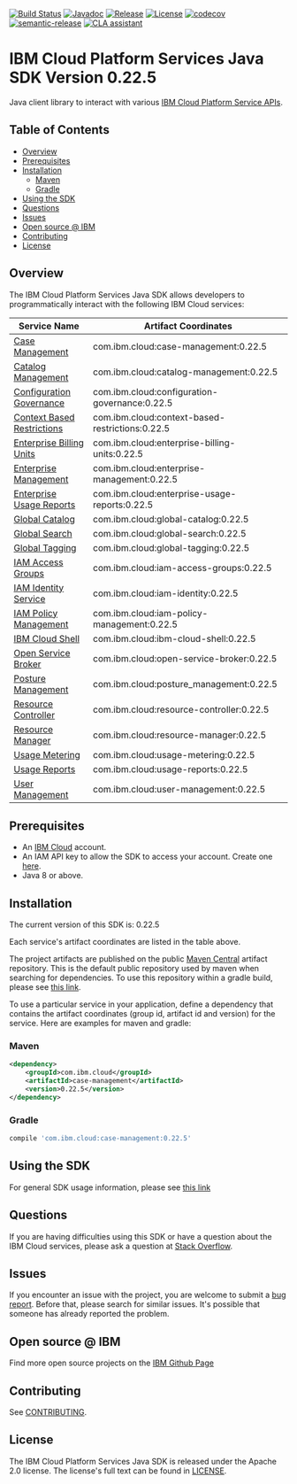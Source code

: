 [![Build Status](https://app.travis-ci.com/IBM/platform-services-java-sdk.svg?branch=main)](https://app.travis-ci.com/IBM/platform-services-java-sdk)
[![Javadoc](https://img.shields.io/static/v1?label=javadoc&message=latest&color=blue)](https://ibm.github.io/platform-services-java-sdk/docs/latest)
[![Release](https://img.shields.io/github/v/release/IBM/platform-services-java-sdk)](https://github.com/IBM/platform-services-java-sdk/releases/latest)
[![License](https://img.shields.io/badge/License-Apache%202.0-blue.svg)](https://opensource.org/licenses/Apache-2.0)
[![codecov](https://codecov.io/gh/IBM/platform-services-java-sdk/branch/main/graph/badge.svg)](https://codecov.io/gh/IBM/platform-services-java-sdk)
[![semantic-release](https://img.shields.io/badge/%20%20%F0%9F%93%A6%F0%9F%9A%80-semantic--release-e10079.svg)](https://github.com/semantic-release/semantic-release)
[![CLA assistant](https://cla-assistant.io/readme/badge/IBM/platform-services-java-sdk)](https://cla-assistant.io/IBM/platform-services-java-sdk)



# IBM Cloud Platform Services Java SDK Version 0.22.5

Java client library to interact with various 
[IBM Cloud Platform Service APIs](https://cloud.ibm.com/docs?tab=api-docs&category=platform_services).

## Table of Contents

<!--
  The TOC below is generated using the `markdown-toc` node package.

      https://github.com/jonschlinkert/markdown-toc

  You should regenerate the TOC after making changes to this file.

      npx markdown-toc --maxdepth 4 -i README.md
  -->

<!-- toc -->

- [Overview](#overview)
- [Prerequisites](#prerequisites)
- [Installation](#installation)
  * [Maven](#maven)
  * [Gradle](#gradle)
- [Using the SDK](#using-the-sdk)
- [Questions](#questions)
- [Issues](#issues)
- [Open source @ IBM](#open-source--ibm)
- [Contributing](#contributing)
- [License](#license)

<!-- tocstop -->

## Overview

The IBM Cloud Platform Services Java SDK allows developers to programmatically interact with the following IBM Cloud services:

Service Name | Artifact Coordinates
--- | --- 
[Case Management](https://cloud.ibm.com/apidocs/case-management?code=java) | com.ibm.cloud:case-management:0.22.5
[Catalog Management](https://cloud.ibm.com/apidocs/resource-catalog/private-catalog?code=java) | com.ibm.cloud:catalog-management:0.22.5
[Configuration Governance](https://cloud.ibm.com/apidocs/security-compliance/config?code=java) | com.ibm.cloud:configuration-governance:0.22.5
[Context Based Restrictions](https://cloud.ibm.com/apidocs/context-based-restrictions?code=java) | com.ibm.cloud:context-based-restrictions:0.22.5
[Enterprise Billing Units](https://cloud.ibm.com/apidocs/enterprise-apis/billing-unit?code=java) | com.ibm.cloud:enterprise-billing-units:0.22.5
[Enterprise Management](https://cloud.ibm.com/apidocs/enterprise-apis/enterprise?code=java) | com.ibm.cloud:enterprise-management:0.22.5
[Enterprise Usage Reports](https://cloud.ibm.com/apidocs/enterprise-apis/resource-usage-reports?code=java) | com.ibm.cloud:enterprise-usage-reports:0.22.5
[Global Catalog](https://cloud.ibm.com/apidocs/resource-catalog/global-catalog?code=java) | com.ibm.cloud:global-catalog:0.22.5
[Global Search](https://cloud.ibm.com/apidocs/search?code=java) | com.ibm.cloud:global-search:0.22.5
[Global Tagging](https://cloud.ibm.com/apidocs/tagging?code=java) | com.ibm.cloud:global-tagging:0.22.5
[IAM Access Groups](https://cloud.ibm.com/apidocs/iam-access-groups?code=java) | com.ibm.cloud:iam-access-groups:0.22.5
[IAM Identity Service](https://cloud.ibm.com/apidocs/iam-identity-token-api?code=java) | com.ibm.cloud:iam-identity:0.22.5
[IAM Policy Management](https://cloud.ibm.com/apidocs/iam-policy-management?code=java) | com.ibm.cloud:iam-policy-management:0.22.5
[IBM Cloud Shell](https://cloud.ibm.com/apidocs/cloudshell?code=java) | com.ibm.cloud:ibm-cloud-shell:0.22.5
[Open Service Broker](https://cloud.ibm.com/apidocs/resource-controller/ibm-cloud-osb-api?code=java) | com.ibm.cloud:open-service-broker:0.22.5
[Posture Management](https://cloud.ibm.com/apidocs/security-compliance/posture?code=java) | com.ibm.cloud:posture_management:0.22.5
[Resource Controller](https://cloud.ibm.com/apidocs/resource-controller/resource-controller?code=java) | com.ibm.cloud:resource-controller:0.22.5
[Resource Manager](https://cloud.ibm.com/apidocs/resource-controller/resource-manager?code=java) | com.ibm.cloud:resource-manager:0.22.5
[Usage Metering](https://cloud.ibm.com/apidocs/usage-metering?code=java) | com.ibm.cloud:usage-metering:0.22.5
[Usage Reports](https://cloud.ibm.com/apidocs/metering-reporting?code=java) | com.ibm.cloud:usage-reports:0.22.5
[User Management](https://cloud.ibm.com/apidocs/user-management?code=java) | com.ibm.cloud:user-management:0.22.5

## Prerequisites

[ibm-cloud-onboarding]: https://cloud.ibm.com/registration

* An [IBM Cloud][ibm-cloud-onboarding] account.
* An IAM API key to allow the SDK to access your account. Create one [here](https://cloud.ibm.com/iam/apikeys).
* Java 8 or above.

## Installation
The current version of this SDK is: 0.22.5

Each service's artifact coordinates are listed in the table above.

The project artifacts are published on the public [Maven Central](https://repo1.maven.org/maven2/)
artifact repository.  This is the default public repository used by maven when searching for dependencies.
To use this repository within a gradle build, please see
[this link](https://docs.gradle.org/current/userguide/declaring_repositories.html).

To use a particular service in your application, define a dependency that contains the
artifact coordinates (group id, artifact id and version) for the service.
Here are examples for maven and gradle:

### Maven

```xml
<dependency>
    <groupId>com.ibm.cloud</groupId>
    <artifactId>case-management</artifactId>
    <version>0.22.5</version>
</dependency>
```

### Gradle
```gradle
compile 'com.ibm.cloud:case-management:0.22.5'
```

## Using the SDK
For general SDK usage information, please see [this link](https://github.com/IBM/ibm-cloud-sdk-common/blob/main/README.md)

## Questions

If you are having difficulties using this SDK or have a question about the IBM Cloud services,
please ask a question at
[Stack Overflow](http://stackoverflow.com/questions/ask?tags=ibm-cloud).

## Issues
If you encounter an issue with the project, you are welcome to submit a
[bug report](https://github.com/IBM/platform-services-java-sdk/issues).
Before that, please search for similar issues. It's possible that someone has already reported the problem.

## Open source @ IBM
Find more open source projects on the [IBM Github Page](http://ibm.github.io/)

## Contributing
See [CONTRIBUTING](CONTRIBUTING.md).

## License

The IBM Cloud Platform Services Java SDK is released under the Apache 2.0 license.
The license's full text can be found in
[LICENSE](LICENSE).
